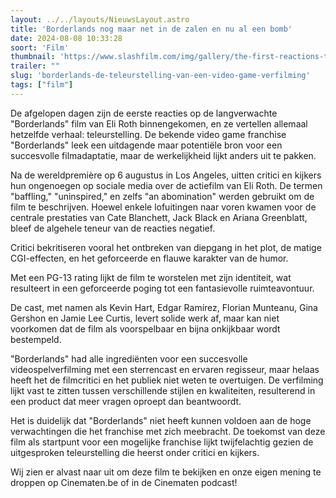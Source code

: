 ```yaml
---
layout: ../../layouts/NieuwsLayout.astro
title: 'Borderlands nog maar net in de zalen en nu al een bomb'
date: 2024-08-08 10:33:28
soort: 'Film'
thumbnail: 'https://www.slashfilm.com/img/gallery/the-first-reactions-to-eli-roths-borderlands-movie-are-all-saying-the-same-thing/intro-1723046933.jpg'
trailer: ""
slug: 'borderlands-de-teleurstelling-van-een-video-game-verfilming'
tags: ["film"]
---
```


De afgelopen dagen zijn de eerste reacties op de langverwachte "Borderlands" film van Eli Roth binnengekomen, en ze vertellen allemaal hetzelfde verhaal: teleurstelling. De bekende video game franchise "Borderlands" leek een uitdagende maar potentiële bron voor een succesvolle filmadaptatie, maar de werkelijkheid lijkt anders uit te pakken.

Na de wereldpremière op 6 augustus in Los Angeles, uitten critici en kijkers hun ongenoegen op sociale media over de actiefilm van Eli Roth. De termen "baffling," "uninspired," en zelfs "an abomination" werden gebruikt om de film te beschrijven. Hoewel enkele lofuitingen naar voren kwamen voor de centrale prestaties van Cate Blanchett, Jack Black en Ariana Greenblatt, bleef de algehele teneur van de reacties negatief.

Critici bekritiseren vooral het ontbreken van diepgang in het plot, de matige CGI-effecten, en het geforceerde en flauwe karakter van de humor.

Met een PG-13 rating lijkt de film te worstelen met zijn identiteit, wat resulteert in een geforceerde poging tot een fantasievolle ruimteavontuur. 

De cast, met namen als Kevin Hart, Edgar Ramírez, Florian Munteanu, Gina Gershon en Jamie Lee Curtis, levert solide werk af, maar kan niet voorkomen dat de film als voorspelbaar en bijna onkijkbaar wordt bestempeld.

"Borderlands" had alle ingrediënten voor een succesvolle videospelverfilming met een sterrencast en ervaren regisseur, maar helaas heeft het de filmcritici en het publiek niet weten te overtuigen. De verfilming lijkt vast te zitten tussen verschillende stijlen en kwaliteiten, resulterend in een product dat meer vragen oproept dan beantwoordt.

Het is duidelijk dat "Borderlands" niet heeft kunnen voldoen aan de hoge verwachtingen die het franchise met zich meebracht. De toekomst van deze film als startpunt voor een mogelijke franchise lijkt twijfelachtig gezien de uitgesproken teleurstelling die heerst onder critici en kijkers.

Wij zien er alvast naar uit om deze film te bekijken en onze eigen mening te droppen op Cinematen.be of in de Cinematen podcast!